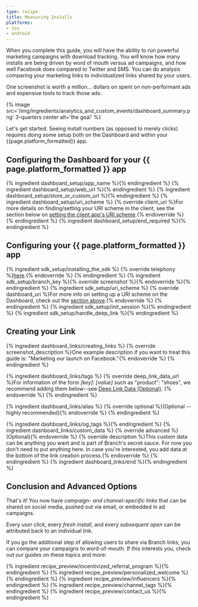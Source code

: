 ```yaml
---
type: recipe
title: Measuring Installs
platforms:
- ios
- android
---
```


When you complete this guide, you will have the ability to run powerful marketing campaigns with download tracking. You will know how many installs are being driven by word of mouth versus ad campaigns, and how well Facebook does compared to Twitter and SMS. You can do analysis comparing your marketing links to individualized links shared by your users.

One screenshot is worth a million... dollars on spent on non-performant ads and expensive tools to track those ads:

{% image src='/img/ingredients/analytics_and_custom_events/dashboard_summary.png' 3-quarters center alt='the goal' %}

Let's get started. Seeing install numbers (as opposed to merely clicks) requires doing some setup both on the Dashboard and within your {{page.platform_formatted}} app.

## Configuring the Dashboard for your {{ page.platform_formatted }} app
{% ingredient dashboard_setup/app_name %}{% endingredient %}
{% ingredient dashboard_setup/web_url %}{% endingredient %}
{% ingredient dashboard_setup/store_or_custom_url %}{% endingredient %}
{% ingredient dashboard_setup/uri_scheme %}
  {% override client_uri %}For more details on finding/setting your URI scheme in the client, see the section below on [setting the client app's URI scheme](/recipes/measuring_installs/{{page.platform}}/#uri-scheme-1).{% endoverride %}
{% endingredient %}
{% ingredient dashboard_setup/end_required %}{% endingredient %}
<!--- /Configuring the Dashboard-->


## Configuring your {{ page.platform_formatted }} app
{% ingredient sdk_setup/installing_the_sdk %}
  {% override telephony %}[here](/recipes/configuring_client_apps/{{page.platform}}/#installing-the-sdk).{% endoverride %}
{% endingredient %}
{% ingredient sdk_setup/branch_key %}{% override screenshot %}{% endoverride %}{% endingredient %}
{% ingredient sdk_setup/uri_scheme %}
  {% override dashboard_uri %}For more info on setting up a URI scheme on the Dashboard, check out the [section above](/recipes/measuring_installs/{{page.platform}}/#uri-scheme).{% endoverride %}
{% endingredient %}
{% ingredient sdk_setup/init_session %}{% endingredient %}
{% ingredient sdk_setup/handle_deep_link %}{% endingredient %}
<!--- /Configuring the Client-->


## Creating your Link

{% ingredient dashboard_links/creating_links %}
	{% override screenshot_description %}One example description if you want to treat this guide is: "Marketing our launch on Facebook."{% endoverride %}
{% endingredient %}

{% ingredient dashboard_links/tags %}
	{% override deep_link_data_url %}For information of the form *[key]*: *[value]* such as "product": "shoes", we recommend adding them below--see [Deep Link Data (Optional)](/recipes/measuring_installs/{{page.platform}}/#deep-link-data-optional).
    {% endoverride %}
{% endingredient %}

{% ingredient dashboard_links/alias %}
	{% override optional %}(Optional -- highly recommended){% endoverride %}
{% endingredient %}

{% ingredient dashboard_links/og_tags %}{% endingredient %}
{% ingredient dashboard_links/custom_data %}
	{% override advanced %}(Optional){% endoverride %}
	{% override description %}This custom data can be anything you want and is part of Branch's secret sauce. For now you don't need to put anything here. In case you're interested, you add data at the bottom of the link creation process.{% endoverride %}
{% endingredient %}
{% ingredient dashboard_links/end %}{% endingredient %}
<!--- /Creating your Link -->


## Conclusion and Advanced Options

That's it! You now have *campaign- and channel-specific links* that can be shared on social media, pushed out via email, or embedded in ad campaigns.

Every *user click*, every *fresh install*, and every *subsequent open* can be attributed back to an individual link.

If you go the additional step of allowing users to share via Branch links, you can compare your campaigns to word-of-mouth. If this interests you, check out our guides on these topics and more:

{% ingredient recipe_preview/incentivized_referral_program %}{% endingredient %}
{% ingredient recipe_preview/personalized_welcome %}{% endingredient %}
{% ingredient recipe_preview/influencers %}{% endingredient %}
{% ingredient recipe_preview/channel_tags %}{% endingredient %}
{% ingredient recipe_preview/contact_us %}{% endingredient %}
